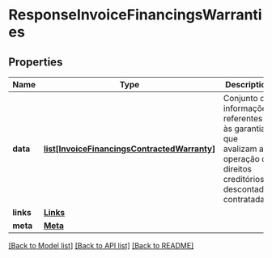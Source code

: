 # ResponseInvoiceFinancingsWarranties

## Properties
Name | Type | Description | Notes
------------ | ------------- | ------------- | -------------
**data** | [**list[InvoiceFinancingsContractedWarranty]**](InvoiceFinancingsContractedWarranty.md) | Conjunto de informações referentes às garantias que avalizam a operação de direitos creditórios descontados contratada | 
**links** | [**Links**](Links.md) |  | 
**meta** | [**Meta**](Meta.md) |  | 

[[Back to Model list]](../README.md#documentation-for-models) [[Back to API list]](../README.md#documentation-for-api-endpoints) [[Back to README]](../README.md)

